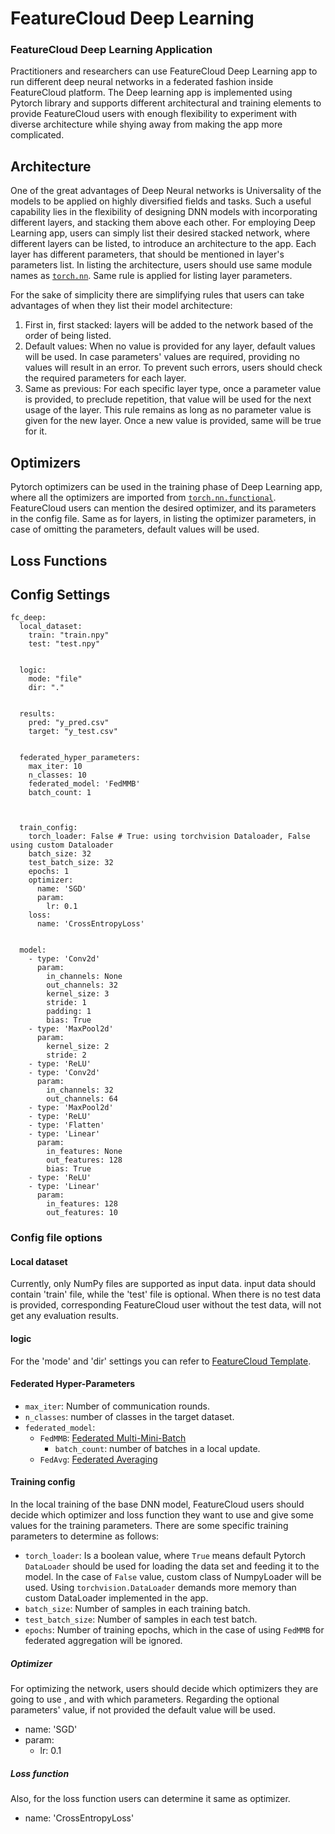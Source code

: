 # FeatureCloud Deep Learning
### FeatureCloud Deep Learning Application

Practitioners and researchers can use FeatureCloud Deep Learning app to run different deep neural networks
in a federated fashion inside FeatureCloud platform. The Deep learning app is implemented using
Pytorch library and supports different architectural and training elements to provide FeatureCloud
users with enough flexibility to experiment with diverse architecture while shying away from making 
the app more complicated.

## Architecture
One of the great advantages of Deep Neural networks is Universality of the models to be applied 
on highly diversified fields and tasks. Such a useful capability lies in the flexibility of designing DNN models
with incorporating different layers, and stacking them above each other. For employing Deep Learning app, users can 
simply list their desired stacked network, where different layers can be listed, to introduce an
architecture to the app. Each layer has different parameters, that should be mentioned in layer's parameters list.
In listing the architecture, users should use same module names as [`torch.nn`](https://pytorch.org/docs/stable/nn.html).
Same rule is applied for listing layer parameters.

For the sake of simplicity there are simplifying rules that users can take advantages of 
when they list their model architecture:
1. First in, first stacked: layers will be added to the network based of the order of being listed. 
2. Default values: When no value is provided for any layer, default values will be used.
    In case parameters' values are required, providing no values will result in an error.
    To prevent such errors, users should check the required parameters for each layer. 
3. Same as previous: For each specific layer type, once a parameter value is provided, to preclude
   repetition, that value will be used for the next usage of the layer. This rule remains as long as 
   no parameter value is given for the new layer. Once a new value is provided, same will be true for it. 

## Optimizers
Pytorch optimizers can be used in the training phase of Deep Learning app, where 
all the optimizers are imported from [`torch.nn.functional`](https://pytorch.org/docs/stable/nn.functional.html).
FeatureCloud users can mention the desired optimizer, and its parameters in the config file.
Same as for layers, in listing the optimizer parameters, in case of omitting the parameters,
default values will be used.

## Loss Functions



## Config Settings
```
fc_deep:
  local_dataset:
    train: "train.npy"
    test: "test.npy"


  logic:
    mode: "file"
    dir: "."


  results:
    pred: "y_pred.csv"
    target: "y_test.csv"


  federated_hyper_parameters:
    max_iter: 10
    n_classes: 10
    federated_model: 'FedMMB'
    batch_count: 1



  train_config:
    torch_loader: False # True: using torchvision Dataloader, False using custom Dataloader
    batch_size: 32
    test_batch_size: 32
    epochs: 1
    optimizer:
      name: 'SGD'
      param:
        lr: 0.1
    loss:
      name: 'CrossEntropyLoss'


  model:
    - type: 'Conv2d'
      param:
        in_channels: None
        out_channels: 32
        kernel_size: 3
        stride: 1
        padding: 1
        bias: True
    - type: 'MaxPool2d'
      param:
        kernel_size: 2
        stride: 2
    - type: 'ReLU'
    - type: 'Conv2d'
      param:
        in_channels: 32
        out_channels: 64
    - type: 'MaxPool2d'
    - type: 'ReLU'
    - type: 'Flatten'
    - type: 'Linear'
      param:
        in_features: None
        out_features: 128
        bias: True
    - type: 'ReLU'
    - type: 'Linear'
      param:
        in_features: 128
        out_features: 10

```


### Config file options
#### Local dataset
Currently, only NumPy files are supported as input data. input data should contain 'train' file, while the 'test' file
is optional. When there is no test data is provided, corresponding FeatureCloud user without the test data, will not
get any evaluation results.

#### logic
For the 'mode' and 'dir' settings you can refer to [FeatureCloud Template](https://github.com/FeatureCloud/fc-template).


#### Federated Hyper-Parameters
- `max_iter`: Number of communication rounds.
- `n_classes`: number of classes in the target dataset.
- `federated_model`:
  - `FedMMB`: [Federated Multi-Mini-Batch](https://arxiv.org/abs/2011.07006)
    - `batch_count`: number of batches in a local update.  
  - `FedAvg`: [Federated Averaging](https://arxiv.org/abs/1602.05629)

#### Training config
In the local training of the base DNN model, FeatureCloud users should decide which optimizer and loss function they want to use
and give some values for the training parameters. There are some specific training parameters to determine as follows:
- `torch_loader`: Is a boolean value, where `True` means default Pytorch `DataLoader` should be used for loading 
 the data set and feeding it to the model. In the case of `False` value, custom class of NumpyLoader will be used.
 Using `torchvision.DataLoader` demands more memory than custom DataLoader implemented in the app.
- `batch_size`: Number of samples in each training batch.
- `test_batch_size`: Number of samples in each test batch.
- `epochs`: Number of training epochs, which in the case of using `FedMMB` for federated aggregation will be ignored.

##### Optimizer
For optimizing the network, users should decide which optimizers they are going to use , and with which parameters.
Regarding the optional parameters' value, if not provided the default value will be used. 
- name: 'SGD'
- param:
  - lr: 0.1
  
##### Loss function
Also, for the loss function users can determine it same as optimizer. 
- name: 'CrossEntropyLoss'